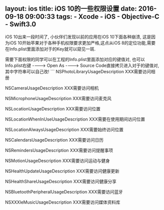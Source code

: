 layout: ios
title: iOS 10的一些权限设置
date: 2016-09-18 09:00:33
tags:
    - Xcode
    - iOS
    - Objective-C
    - Swift3.0
---
iOS 10出来一段时间了, 小伙伴们发现以前的应用在iOS 10下面各种崩溃, 这是因为iOS 10开始苹果对于各种手机权限要求更加严格,这点从iOS 8的定位功能,需要在Info.plist里面添加对于的Key就可以窥见一斑.
</hr>
需要下面权限的同学可以在工程的Info.plist里面添加对应的键值对, 也可以Info.plist右键  ----> Open As ----> Source Code直接拷贝进入对于的键值对,其中字符串可以自己改!
<!--more-->
```
<!-- 相册 --> 
<key>NSPhotoLibraryUsageDescription</key> 
<string>XXX需要访问相册</string> 

<!-- 相机 --> 
<key>NSCameraUsageDescription</key> 
<string>XXX需要访问相机</string> 

<!-- 麦克风 --> 
<key>NSMicrophoneUsageDescription</key> 
<string>XXX需要访问麦克风</string> 

<!-- 位置 --> 
<key>NSLocationUsageDescription</key> 
<string>XXX需要访问位置</string> 
<!-- 在使用期间访问位置 --> 
<key>NSLocationWhenInUseUsageDescription</key> 
<string>XXX需要在使用期间访问位置</string> 
<!-- 始终访问位置 --> 
<key>NSLocationAlwaysUsageDescription</key> 
<string>XXX需要始终访问位置</string> 

<!-- 日历 --> 
<key>NSCalendarsUsageDescription</key> 
<string>XXX需要访问日历</string> 

<!-- 提醒事项 --> 
<key>NSRemindersUsageDescription</key> 
<string>XXX需要访问提醒事项</string> 

<!-- 运动与健身 --> 
<key>NSMotionUsageDescription</key> <string>XXX需要访问运动与健身</string> 

<!-- 健康更新 --> 
<key>NSHealthUpdateUsageDescription</key> 
<string>XXX需要访问健康更新 </string> 

<!-- 健康分享 --> 
<key>NSHealthShareUsageDescription</key> 
<string>XXX需要访问健康分享</string> 

<!-- 蓝牙 --> 
<key>NSBluetoothPeripheralUsageDescription</key> 
<string>XXX需要访问蓝牙</string> 

<!-- 媒体资料库 --> 
<key>NSXXXleMusicUsageDescription</key> 
<string>XXX需要访问媒体资料库</string>
```
